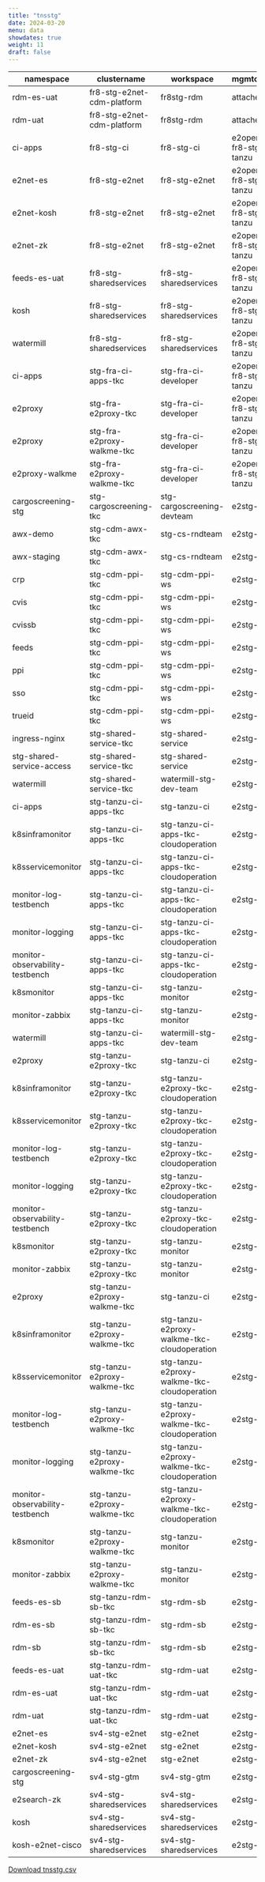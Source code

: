 ```yaml
---
title: "tnsstg"
date: 2024-03-20
menu: data
showdates: true
weight: 11
draft: false
---
```

<!--more-->
| namespace                       | clustername                  | workspace                                   | mgmtcluster          |
| ------------------------------- | ---------------------------- | ------------------------------------------- | -------------------- |
| rdm-es-uat                      | fr8-stg-e2net-cdm-platform   | fr8stg-rdm                                  | attached             |
| rdm-uat                         | fr8-stg-e2net-cdm-platform   | fr8stg-rdm                                  | attached             |
| ci-apps                         | fr8-stg-ci                   | fr8-stg-ci                                  | e2open-fr8-stg-tanzu |
| e2net-es                        | fr8-stg-e2net                | fr8-stg-e2net                               | e2open-fr8-stg-tanzu |
| e2net-kosh                      | fr8-stg-e2net                | fr8-stg-e2net                               | e2open-fr8-stg-tanzu |
| e2net-zk                        | fr8-stg-e2net                | fr8-stg-e2net                               | e2open-fr8-stg-tanzu |
| feeds-es-uat                    | fr8-stg-sharedservices       | fr8-stg-sharedservices                      | e2open-fr8-stg-tanzu |
| kosh                            | fr8-stg-sharedservices       | fr8-stg-sharedservices                      | e2open-fr8-stg-tanzu |
| watermill                       | fr8-stg-sharedservices       | fr8-stg-sharedservices                      | e2open-fr8-stg-tanzu |
| ci-apps                         | stg-fra-ci-apps-tkc          | stg-fra-ci-developer                        | e2open-fr8-stg-tanzu |
| e2proxy                         | stg-fra-e2proxy-tkc          | stg-fra-ci-developer                        | e2open-fr8-stg-tanzu |
| e2proxy                         | stg-fra-e2proxy-walkme-tkc   | stg-fra-ci-developer                        | e2open-fr8-stg-tanzu |
| e2proxy-walkme                  | stg-fra-e2proxy-walkme-tkc   | stg-fra-ci-developer                        | e2open-fr8-stg-tanzu |
| cargoscreening-stg              | stg-cargoscreening-tkc       | stg-cargoscreening-devteam                  | e2stg-tanzu          |
| awx-demo                        | stg-cdm-awx-tkc              | stg-cs-rndteam                              | e2stg-tanzu          |
| awx-staging                     | stg-cdm-awx-tkc              | stg-cs-rndteam                              | e2stg-tanzu          |
| crp                             | stg-cdm-ppi-tkc              | stg-cdm-ppi-ws                              | e2stg-tanzu          |
| cvis                            | stg-cdm-ppi-tkc              | stg-cdm-ppi-ws                              | e2stg-tanzu          |
| cvissb                          | stg-cdm-ppi-tkc              | stg-cdm-ppi-ws                              | e2stg-tanzu          |
| feeds                           | stg-cdm-ppi-tkc              | stg-cdm-ppi-ws                              | e2stg-tanzu          |
| ppi                             | stg-cdm-ppi-tkc              | stg-cdm-ppi-ws                              | e2stg-tanzu          |
| sso                             | stg-cdm-ppi-tkc              | stg-cdm-ppi-ws                              | e2stg-tanzu          |
| trueid                          | stg-cdm-ppi-tkc              | stg-cdm-ppi-ws                              | e2stg-tanzu          |
| ingress-nginx                   | stg-shared-service-tkc       | stg-shared-service                          | e2stg-tanzu          |
| stg-shared-service-access       | stg-shared-service-tkc       | stg-shared-service                          | e2stg-tanzu          |
| watermill                       | stg-shared-service-tkc       | watermill-stg-dev-team                      | e2stg-tanzu          |
| ci-apps                         | stg-tanzu-ci-apps-tkc        | stg-tanzu-ci                                | e2stg-tanzu          |
| k8sinframonitor                 | stg-tanzu-ci-apps-tkc        | stg-tanzu-ci-apps-tkc-cloudoperation        | e2stg-tanzu          |
| k8sservicemonitor               | stg-tanzu-ci-apps-tkc        | stg-tanzu-ci-apps-tkc-cloudoperation        | e2stg-tanzu          |
| monitor-log-testbench           | stg-tanzu-ci-apps-tkc        | stg-tanzu-ci-apps-tkc-cloudoperation        | e2stg-tanzu          |
| monitor-logging                 | stg-tanzu-ci-apps-tkc        | stg-tanzu-ci-apps-tkc-cloudoperation        | e2stg-tanzu          |
| monitor-observability-testbench | stg-tanzu-ci-apps-tkc        | stg-tanzu-ci-apps-tkc-cloudoperation        | e2stg-tanzu          |
| k8smonitor                      | stg-tanzu-ci-apps-tkc        | stg-tanzu-monitor                           | e2stg-tanzu          |
| monitor-zabbix                  | stg-tanzu-ci-apps-tkc        | stg-tanzu-monitor                           | e2stg-tanzu          |
| watermill                       | stg-tanzu-ci-apps-tkc        | watermill-stg-dev-team                      | e2stg-tanzu          |
| e2proxy                         | stg-tanzu-e2proxy-tkc        | stg-tanzu-ci                                | e2stg-tanzu          |
| k8sinframonitor                 | stg-tanzu-e2proxy-tkc        | stg-tanzu-e2proxy-tkc-cloudoperation        | e2stg-tanzu          |
| k8sservicemonitor               | stg-tanzu-e2proxy-tkc        | stg-tanzu-e2proxy-tkc-cloudoperation        | e2stg-tanzu          |
| monitor-log-testbench           | stg-tanzu-e2proxy-tkc        | stg-tanzu-e2proxy-tkc-cloudoperation        | e2stg-tanzu          |
| monitor-logging                 | stg-tanzu-e2proxy-tkc        | stg-tanzu-e2proxy-tkc-cloudoperation        | e2stg-tanzu          |
| monitor-observability-testbench | stg-tanzu-e2proxy-tkc        | stg-tanzu-e2proxy-tkc-cloudoperation        | e2stg-tanzu          |
| k8smonitor                      | stg-tanzu-e2proxy-tkc        | stg-tanzu-monitor                           | e2stg-tanzu          |
| monitor-zabbix                  | stg-tanzu-e2proxy-tkc        | stg-tanzu-monitor                           | e2stg-tanzu          |
| e2proxy                         | stg-tanzu-e2proxy-walkme-tkc | stg-tanzu-ci                                | e2stg-tanzu          |
| k8sinframonitor                 | stg-tanzu-e2proxy-walkme-tkc | stg-tanzu-e2proxy-walkme-tkc-cloudoperation | e2stg-tanzu          |
| k8sservicemonitor               | stg-tanzu-e2proxy-walkme-tkc | stg-tanzu-e2proxy-walkme-tkc-cloudoperation | e2stg-tanzu          |
| monitor-log-testbench           | stg-tanzu-e2proxy-walkme-tkc | stg-tanzu-e2proxy-walkme-tkc-cloudoperation | e2stg-tanzu          |
| monitor-logging                 | stg-tanzu-e2proxy-walkme-tkc | stg-tanzu-e2proxy-walkme-tkc-cloudoperation | e2stg-tanzu          |
| monitor-observability-testbench | stg-tanzu-e2proxy-walkme-tkc | stg-tanzu-e2proxy-walkme-tkc-cloudoperation | e2stg-tanzu          |
| k8smonitor                      | stg-tanzu-e2proxy-walkme-tkc | stg-tanzu-monitor                           | e2stg-tanzu          |
| monitor-zabbix                  | stg-tanzu-e2proxy-walkme-tkc | stg-tanzu-monitor                           | e2stg-tanzu          |
| feeds-es-sb                     | stg-tanzu-rdm-sb-tkc         | stg-rdm-sb                                  | e2stg-tanzu          |
| rdm-es-sb                       | stg-tanzu-rdm-sb-tkc         | stg-rdm-sb                                  | e2stg-tanzu          |
| rdm-sb                          | stg-tanzu-rdm-sb-tkc         | stg-rdm-sb                                  | e2stg-tanzu          |
| feeds-es-uat                    | stg-tanzu-rdm-uat-tkc        | stg-rdm-uat                                 | e2stg-tanzu          |
| rdm-es-uat                      | stg-tanzu-rdm-uat-tkc        | stg-rdm-uat                                 | e2stg-tanzu          |
| rdm-uat                         | stg-tanzu-rdm-uat-tkc        | stg-rdm-uat                                 | e2stg-tanzu          |
| e2net-es                        | sv4-stg-e2net                | stg-e2net                                   | e2stg-tanzu          |
| e2net-kosh                      | sv4-stg-e2net                | stg-e2net                                   | e2stg-tanzu          |
| e2net-zk                        | sv4-stg-e2net                | stg-e2net                                   | e2stg-tanzu          |
| cargoscreening-stg              | sv4-stg-gtm                  | sv4-stg-gtm                                 | e2stg-tanzu          |
| e2search-zk                     | sv4-stg-sharedservices       | sv4-stg-sharedservices                      | e2stg-tanzu          |
| kosh                            | sv4-stg-sharedservices       | sv4-stg-sharedservices                      | e2stg-tanzu          |
| kosh-e2net-cisco                | sv4-stg-sharedservices       | sv4-stg-sharedservices                      | e2stg-tanzu          |
[Download tnsstg.csv](/csv/tnsstg.csv)
